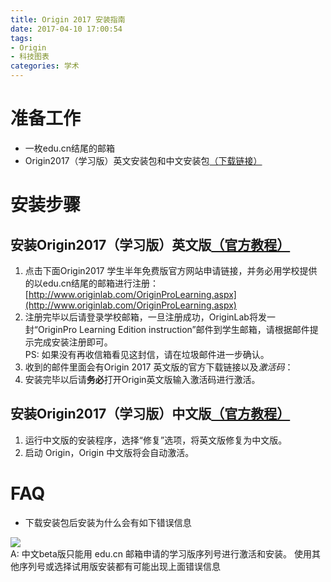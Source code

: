 ```yaml
---
title: Origin 2017 安装指南
date: 2017-04-10 17:00:54
tags:
- Origin
- 科技图表
categories: 学术
---
```

#  准备工作
- 一枚edu.cn结尾的邮箱
- Origin2017（学习版）英文安装包和中文安装包[（下载链接）](http://pan.baidu.com/s/1c25VyqG)

#  安装步骤
##  安装Origin2017（学习版）英文版[（官方教程）](http://www.originlab.com/forum/topic.asp?TOPIC_ID=22328)
1. 点击下面Origin2017 学生半年免费版官方网站申请链接，并务必用学校提供的以edu.cn结尾的邮箱进行注册：  
[http://www.originlab.com/OriginProLearning.aspx](http://www.originlab.com/OriginProLearning.aspx)
2. 注册完毕以后请登录学校邮箱，一旦注册成功，OriginLab将发一封“OriginPro Learning Edition instruction”邮件到学生邮箱，请根据邮件提示完成安装注册即可。  
PS: 如果没有再收信箱看见这封信，请在垃圾邮件进一步确认。  
3. 收到的邮件里面会有Origin 2017 英文版的官方下载链接以及*激活码*：
4. 安装完毕以后请**务必**打开Origin英文版输入激活码进行激活。  

##  安装Origin2017（学习版）中文版[（官方教程）](http://www.originlab.com/forum/topic.asp?TOPIC_ID=24029)
1. 运行中文版的安装程序，选择“修复”选项，将英文版修复为中文版。
2. 启动 Origin，Origin 中文版将会自动激活。 

#  FAQ
- 下载安装包后安装为什么会有如下错误信息 
<div align=left><img src="http://www.originlab.com/ftp/forum_and_kbase/Images/error_message_cn_learning_version.png" /> </div>
A: 中文beta版只能用 edu.cn 邮箱申请的学习版序列号进行激活和安装。 使用其他序列号或选择试用版安装都有可能出现上面错误信息


